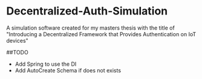 # Decentralized-Auth-Simulation
A simulation software created for my masters thesis with the title of "Introducing a Decentralized Framework that Provides Authentication on IoT devices"


##TODO

- Add Spring to use the DI
- Add AutoCreate Schema if does not exists